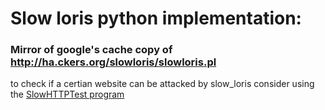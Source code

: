 # Slow loris python implementation: 

### Mirror of google's cache copy of http://ha.ckers.org/slowloris/slowloris.pl

to check if a certian website can be attacked by slow_loris consider using the [SlowHTTPTest program][1]

[1]:https://github.com/shekyan/slowhttptest
